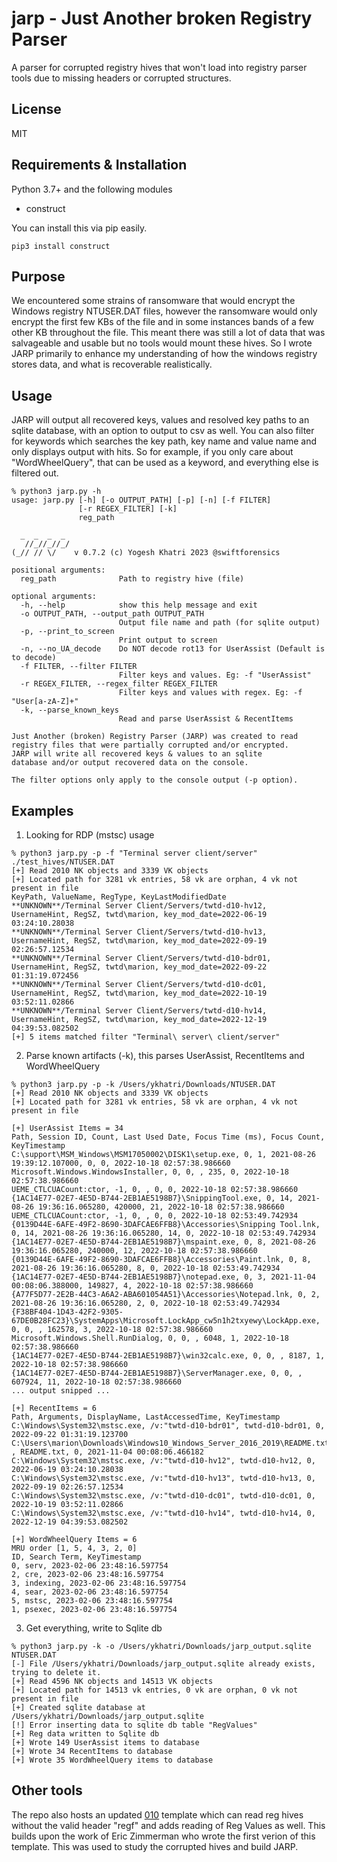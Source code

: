 # jarp - Just Another broken Registry Parser

A parser for corrupted registry hives that won't load into registry parser tools due to missing headers or corrupted structures.

## License
MIT

## Requirements & Installation
Python 3.7+ and the following modules
- construct

You can install this via pip easily.
```
pip3 install construct
```

## Purpose
We encountered some strains of ransomware that would encrypt the Windows 
registry NTUSER.DAT files, however the ransomware would only encrypt the 
first few KBs of the file and in some instances bands of a few other KB 
throughout the file. This meant there was still a lot of data that was
salvageable and usable but no tools would mount these hives. So I wrote
JARP primarily to enhance my understanding of how the windows registry
stores data, and what is recoverable realistically.

## Usage
JARP will output all recovered keys, values and resolved key paths to an
sqlite database, with an option to output to csv as well. You can also 
filter for keywords which searches the key path, key name and value name
and only displays output with hits. So for example, if you only care about 
"WordWheelQuery", that can be used as a keyword, and everything else is 
filtered out.

```
% python3 jarp.py -h
usage: jarp.py [-h] [-o OUTPUT_PATH] [-p] [-n] [-f FILTER]
               [-r REGEX_FILTER] [-k]
               reg_path

  _  _  _  _ 
   //_//_//_/
(_// // \/    v 0.7.2 (c) Yogesh Khatri 2023 @swiftforensics

positional arguments:
  reg_path              Path to registry hive (file)

optional arguments:
  -h, --help            show this help message and exit
  -o OUTPUT_PATH, --output_path OUTPUT_PATH
                        Output file name and path (for sqlite output)
  -p, --print_to_screen
                        Print output to screen
  -n, --no_UA_decode    Do NOT decode rot13 for UserAssist (Default is to decode)
  -f FILTER, --filter FILTER
                        Filter keys and values. Eg: -f "UserAssist"
  -r REGEX_FILTER, --regex_filter REGEX_FILTER
                        Filter keys and values with regex. Eg: -f "User[a-zA-Z]+"
  -k, --parse_known_keys
                        Read and parse UserAssist & RecentItems

Just Another (broken) Registry Parser (JARP) was created to read 
registry files that were partially corrupted and/or encrypted. 
JARP will write all recovered keys & values to an sqlite
database and/or output recovered data on the console.

The filter options only apply to the console output (-p option).
```

## Examples
1. Looking for RDP (mstsc) usage
```
% python3 jarp.py -p -f "Terminal server client/server" ./test_hives/NTUSER.DAT
[+] Read 2010 NK objects and 3339 VK objects
[+] Located path for 3281 vk entries, 58 vk are orphan, 4 vk not present in file
KeyPath, ValueName, RegType, KeyLastModifiedDate
**UNKNOWN**/Terminal Server Client/Servers/twtd-d10-hv12, UsernameHint, RegSZ, twtd\marion, key_mod_date=2022-06-19 03:24:10.28038
**UNKNOWN**/Terminal Server Client/Servers/twtd-d10-hv13, UsernameHint, RegSZ, twtd\marion, key_mod_date=2022-09-19 02:26:57.12534
**UNKNOWN**/Terminal Server Client/Servers/twtd-d10-bdr01, UsernameHint, RegSZ, twtd\marion, key_mod_date=2022-09-22 01:31:19.072456
**UNKNOWN**/Terminal Server Client/Servers/twtd-d10-dc01, UsernameHint, RegSZ, twtd\marion, key_mod_date=2022-10-19 03:52:11.02866
**UNKNOWN**/Terminal Server Client/Servers/twtd-d10-hv14, UsernameHint, RegSZ, twtd\marion, key_mod_date=2022-12-19 04:39:53.082502
[+] 5 items matched filter "Terminal\ server\ client/server" 
```
2. Parse known artifacts (-k), this parses UserAssist, RecentItems and WordWheelQuery
```
% python3 jarp.py -p -k /Users/ykhatri/Downloads/NTUSER.DAT
[+] Read 2010 NK objects and 3339 VK objects
[+] Located path for 3281 vk entries, 58 vk are orphan, 4 vk not present in file

[+] UserAssist Items = 34
Path, Session ID, Count, Last Used Date, Focus Time (ms), Focus Count, KeyTimestamp
C:\support\MSM_Windows\MSM17050002\DISK1\setup.exe, 0, 1, 2021-08-26 19:39:12.107000, 0, 0, 2022-10-18 02:57:38.986660
Microsoft.Windows.WindowsInstaller, 0, 0, , 235, 0, 2022-10-18 02:57:38.986660
UEME_CTLCUACount:ctor, -1, 0, , 0, 0, 2022-10-18 02:57:38.986660
{1AC14E77-02E7-4E5D-B744-2EB1AE5198B7}\SnippingTool.exe, 0, 14, 2021-08-26 19:36:16.065280, 420000, 21, 2022-10-18 02:57:38.986660
UEME_CTLCUACount:ctor, -1, 0, , 0, 0, 2022-10-18 02:53:49.742934
{0139D44E-6AFE-49F2-8690-3DAFCAE6FFB8}\Accessories\Snipping Tool.lnk, 0, 14, 2021-08-26 19:36:16.065280, 14, 0, 2022-10-18 02:53:49.742934
{1AC14E77-02E7-4E5D-B744-2EB1AE5198B7}\mspaint.exe, 0, 8, 2021-08-26 19:36:16.065280, 240000, 12, 2022-10-18 02:57:38.986660
{0139D44E-6AFE-49F2-8690-3DAFCAE6FFB8}\Accessories\Paint.lnk, 0, 8, 2021-08-26 19:36:16.065280, 8, 0, 2022-10-18 02:53:49.742934
{1AC14E77-02E7-4E5D-B744-2EB1AE5198B7}\notepad.exe, 0, 3, 2021-11-04 00:08:06.388000, 149827, 4, 2022-10-18 02:57:38.986660
{A77F5D77-2E2B-44C3-A6A2-ABA601054A51}\Accessories\Notepad.lnk, 0, 2, 2021-08-26 19:36:16.065280, 2, 0, 2022-10-18 02:53:49.742934
{F38BF404-1D43-42F2-9305-67DE0B28FC23}\SystemApps\Microsoft.LockApp_cw5n1h2txyewy\LockApp.exe, 0, 0, , 162578, 3, 2022-10-18 02:57:38.986660
Microsoft.Windows.Shell.RunDialog, 0, 0, , 6048, 1, 2022-10-18 02:57:38.986660
{1AC14E77-02E7-4E5D-B744-2EB1AE5198B7}\win32calc.exe, 0, 0, , 8187, 1, 2022-10-18 02:57:38.986660
{1AC14E77-02E7-4E5D-B744-2EB1AE5198B7}\ServerManager.exe, 0, 0, , 607924, 11, 2022-10-18 02:57:38.986660
... output snipped ...

[+] RecentItems = 6
Path, Arguments, DisplayName, LastAccessedTime, KeyTimestamp
C:\Windows\System32\mstsc.exe, /v:"twtd-d10-bdr01", twtd-d10-bdr01, 0, 2022-09-22 01:31:19.123700
C:\Users\marion\Downloads\Windows10_Windows_Server_2016_2019\README.txt, , README.txt, 0, 2021-11-04 00:08:06.466182
C:\Windows\System32\mstsc.exe, /v:"twtd-d10-hv12", twtd-d10-hv12, 0, 2022-06-19 03:24:10.28038
C:\Windows\System32\mstsc.exe, /v:"twtd-d10-hv13", twtd-d10-hv13, 0, 2022-09-19 02:26:57.12534
C:\Windows\System32\mstsc.exe, /v:"twtd-d10-dc01", twtd-d10-dc01, 0, 2022-10-19 03:52:11.02866
C:\Windows\System32\mstsc.exe, /v:"twtd-d10-hv14", twtd-d10-hv14, 0, 2022-12-19 04:39:53.082502

[+] WordWheelQuery Items = 6
MRU order [1, 5, 4, 3, 2, 0]
ID, Search Term, KeyTimestamp
0, serv, 2023-02-06 23:48:16.597754
2, cre, 2023-02-06 23:48:16.597754
3, indexing, 2023-02-06 23:48:16.597754
4, sear, 2023-02-06 23:48:16.597754
5, mstsc, 2023-02-06 23:48:16.597754
1, psexec, 2023-02-06 23:48:16.597754
```
3. Get everything, write to Sqlite db
```
% python3 jarp.py -k -o /Users/ykhatri/Downloads/jarp_output.sqlite NTUSER.DAT
[-] File /Users/ykhatri/Downloads/jarp_output.sqlite already exists, trying to delete it.
[+] Read 4596 NK objects and 14513 VK objects
[+] Located path for 14513 vk entries, 0 vk are orphan, 0 vk not present in file
[+] Created sqlite database at /Users/ykhatri/Downloads/jarp_output.sqlite
[!] Error inserting data to sqlite db table "RegValues"
[+] Reg data written to Sqlite db
[+] Wrote 149 UserAssist items to database
[+] Wrote 34 RecentItems to database
[+] Wrote 35 WordWheelQuery items to database
```

## Other tools
The repo also hosts an updated [010](https://www.sweetscape.com/010editor/) 
template which can read reg hives without the valid header "regf" and adds 
reading of Reg Values as well. This builds upon the work of Eric Zimmerman who wrote the 
first verion of this template. This was used to study the corrupted hives and 
build JARP.
